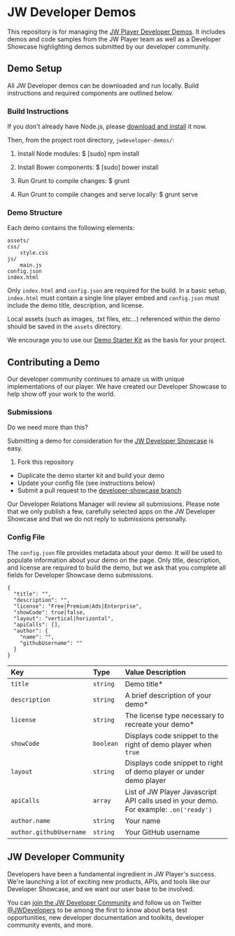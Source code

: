 # JW Developer Demos

This repository is for managing the [JW Player Developer Demos](https://developer.jwplayer.com/jw-player/demos/). It includes demos and code samples from the JW Player team as well as a Developer Showcase highlighting demos submitted by our developer community.

## Demo Setup

All JW Developer demos can be downloaded and run locally. Build instructions and required components are outlined below.

### Build Instructions

If you don't already have Node.js, please [download and install](https://nodejs.org/en/download/) it now.

Then, from the project root directory, `jwdeveloper-demos/`:

1. Install Node modules:
			$ [sudo] npm install

2. Install Bower components:
			$ [sudo] bower install

3. Run Grunt to compile changes:
			$ grunt

4. Run Grunt to compile changes and serve locally:
			$ grunt serve

### Demo Structure

Each demo contains the following elements:

	assets/
	css/
		style.css
	js/
		main.js
	config.json
	index.html

Only `index.html` and `config.json` are required for the build. In a basic setup, `index.html` must contain a single line player embed and `config.json` must include the demo title, description, and license.

Local assets (such as images, .txt files, etc...) referenced within the demo should be saved in the `assets` directory.

We encourage you to use our [Demo Starter Kit](https://github.com/jwplayer/jwdeveloper-demos/tree/master/demos/developer-showcase/demo-starter-kit) as the basis for your project.

## Contributing a Demo

Our developer community continues to amaze us with unique implementations of our player. We have created our Developer Showcase to help show off your work to the world.

### Submissions

Do we need more than this?

Submitting a demo for consideration for the [JW Developer Showcase](developer.jwplayer.com/jw-player/demos/developer-showcase/) is easy.
1. Fork this repository
* Duplicate the demo starter kit and build your demo
* Update your config file (see instructions below)
* Submit a pull request to the [developer-showcase branch](https://github.com/jwplayer/jwdeveloper-demos/tree/developer-showcase)

Our Developer Relations Manager will review all submissions. Please note that we only publish a few, carefully selected apps on the JW Developer Showcase and that we do not reply to submissions personally.

### Config File

The `config.json` file provides metadata about your demo. It will be used to populate information about your demo on the page. Only title, description, and license are required to build the demo, but we ask that you complete all fields for Developer Showcase demo submissions.

```
{
  "title": "",
  "description": "",
  "license": "Free|Premium|Ads|Enterprise",
  "showCode": true|false,
  "layout": "vertical|horizontal",
  "apiCalls": [],
  "author": {
  	"name": "",
  	"githubUsername": ""
  }
}
```

Key | Type | Value Description
:--- | :--- | :---
`title` | `string` | Demo title*
`description` | `string` | A brief description of your demo*
`license` | `string` | The license type necessary to recreate your demo*
`showCode` | `boolean` | Displays code snippet to the right of demo player when `true`
`layout` | `string` | Displays code snippet to right of demo player or under demo player
`apiCalls` | `array` | List of JW Player Javascript API calls used in your demo. For example: `.on('ready')`
`author.name` | `string` | Your name
`author.githubUsername` | `string` | Your GitHub username

## JW Developer Community

Developers have been a fundamental ingredient in JW Player's success. We're launching a lot of exciting new products, APIs, and tools like our Developer Showcase, and we want our user base to be involved.

You can [join the JW Developer Community](https://developer.jwplayer.com/sign-up/) and follow us on Twitter [@JWDevelopers](https://twitter.com/JWDevelopers) to be among the first to know about beta test opportunities, new developer documentation and toolkits, developer community events, and more.
